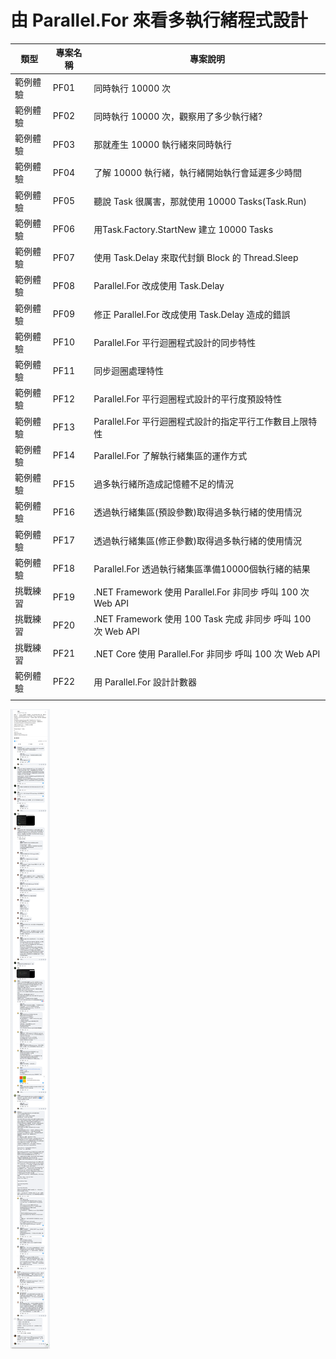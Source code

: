 # 由 Parallel.For 來看多執行緒程式設計

|類型|專案名稱|專案說明|
|-|-|-|
|範例體驗|PF01|同時執行 10000 次|
|範例體驗|PF02|同時執行 10000 次，觀察用了多少執行緒?|
|範例體驗|PF03|那就產生 10000 執行緒來同時執行|
|範例體驗|PF04|了解 10000 執行緒，執行緒開始執行會延遲多少時間|
|範例體驗|PF05|聽說 Task 很厲害，那就使用 10000 Tasks(Task.Run)|
|範例體驗|PF06|用Task.Factory.StartNew 建立 10000 Tasks|
|範例體驗|PF07|使用 Task.Delay 來取代封鎖 Block 的 Thread.Sleep|
|範例體驗|PF08|Parallel.For 改成使用 Task.Delay|
|範例體驗|PF09|修正 Parallel.For 改成使用 Task.Delay 造成的錯誤|
|範例體驗|PF10|Parallel.For 平行迴圈程式設計的同步特性|
|範例體驗|PF11|同步迴圈處理特性|
|範例體驗|PF12|Parallel.For 平行迴圈程式設計的平行度預設特性|
|範例體驗|PF13|Parallel.For 平行迴圈程式設計的指定平行工作數目上限特性|
|範例體驗|PF14|Parallel.For 了解執行緒集區的運作方式|
|範例體驗|PF15|過多執行緒所造成記憶體不足的情況|
|範例體驗|PF16|透過執行緒集區(預設參數)取得過多執行緒的使用情況|
|範例體驗|PF17|透過執行緒集區(修正參數)取得過多執行緒的使用情況|
|範例體驗|PF18|Parallel.For 透過執行緒集區準備10000個執行緒的結果|
|挑戰練習|PF19|.NET Framework 使用 Parallel.For 非同步 呼叫 100 次 Web API|
|挑戰練習|PF20|.NET Framework 使用 100 Task 完成 非同步 呼叫 100 次 Web API|
|挑戰練習|PF21|.NET Core 使用 Parallel.For 非同步 呼叫 100 次 Web API|
|範例體驗|PF22|用 Parallel.For 設計計數器|
||||

![由 Parallel.For 來看多執行緒程式設計](用最快的速度完成他，不考慮CPU記憶體.png)

